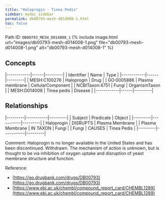 ```yaml
---
title: "Haloprogin - Tinea Pedis"
sidebar: mydoc_sidebar
permalink: db00793-mesh-d014008-1.html
toc: false 
---
```



Path ID: `DB00793_MESH_D014008_1`
{% include image.html url="images/db00793-mesh-d014008-1.png" file="db00793-mesh-d014008-1.png" alt="db00793-mesh-d014008-1" %}

## Concepts

|------------|------|---------|
| Identifier | Name | Type    |
|------------|------|---------|
| MESH:C100276 | Haloprogin | Drug |
| GO:0005886 | Plasma membrane | CellularComponent |
| NCBITaxon:4751 | Fungi | OrganismTaxon |
| MESH:D014008 | Tinea pedis | Disease |
|------------|------|---------|

## Relationships

|---------|-----------|---------|
| Subject | Predicate | Object  |
|---------|-----------|---------|
| Haloprogin | DISRUPTS | Plasma Membrane |
| Plasma Membrane | IN TAXON | Fungi |
| Fungi | CAUSES | Tinea Pedis |
|---------|-----------|---------|

Comment: Haloprogin is no longer available in the United States and has been discontinued. Withdrawn. The mechanism of action is unknown, but is thought to be via inhibition of oxygen uptake and disruption of yeast membrane structure and function.

Reference: 
  - [https://go.drugbank.com/drugs/DB00793](https://go.drugbank.com/drugs/DB00793)
  - [https://www.ebi.ac.uk/chembl/compound_report_card/CHEMBL1289](https://www.ebi.ac.uk/chembl/compound_report_card/CHEMBL1289)
